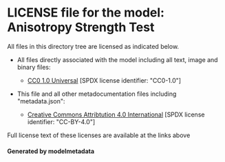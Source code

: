 # LICENSE file for the model: Anisotropy Strength Test

All files in this directory tree are licensed as indicated below.

- All files directly associated with the model including all text, image and binary files:

  - [CC0 1.0 Universal]("https://creativecommons.org/publicdomain/zero/1.0/legalcode") [SPDX license identifier: "CC0-1.0"]

- This file and all other metadocumentation files including "metadata.json":

  - [Creative Commons Attribtution 4.0 International]("https://creativecommons.org/licenses/by/4.0/legalcode") [SPDX license identifier: "CC-BY-4.0"]

Full license text of these licenses are available at the links above

#### Generated by modelmetadata
